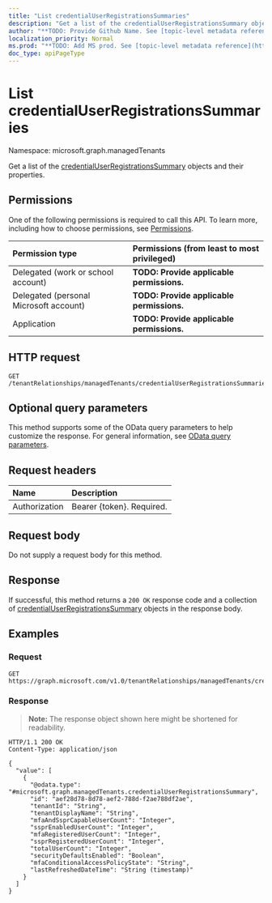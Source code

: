 ```yaml
---
title: "List credentialUserRegistrationsSummaries"
description: "Get a list of the credentialUserRegistrationsSummary objects and their properties."
author: "**TODO: Provide Github Name. See [topic-level metadata reference](https://msgo.azurewebsites.net/add/document/guidelines/metadata.html#topic-level-metadata)**"
localization_priority: Normal
ms.prod: "**TODO: Add MS prod. See [topic-level metadata reference](https://msgo.azurewebsites.net/add/document/guidelines/metadata.html#topic-level-metadata)**"
doc_type: apiPageType
---
```


# List credentialUserRegistrationsSummaries
Namespace: microsoft.graph.managedTenants



Get a list of the [credentialUserRegistrationsSummary](../resources/managedtenants-credentialuserregistrationssummary.md) objects and their properties.

## Permissions
One of the following permissions is required to call this API. To learn more, including how to choose permissions, see [Permissions](/graph/permissions-reference).

|Permission type|Permissions (from least to most privileged)|
|:---|:---|
|Delegated (work or school account)|**TODO: Provide applicable permissions.**|
|Delegated (personal Microsoft account)|**TODO: Provide applicable permissions.**|
|Application|**TODO: Provide applicable permissions.**|

## HTTP request

<!-- {
  "blockType": "ignored"
}
-->
``` http
GET /tenantRelationships/managedTenants/credentialUserRegistrationsSummaries
```

## Optional query parameters
This method supports some of the OData query parameters to help customize the response. For general information, see [OData query parameters](/graph/query-parameters).

## Request headers
|Name|Description|
|:---|:---|
|Authorization|Bearer {token}. Required.|

## Request body
Do not supply a request body for this method.

## Response

If successful, this method returns a `200 OK` response code and a collection of [credentialUserRegistrationsSummary](../resources/credentialuserregistrationssummary.md) objects in the response body.

## Examples

### Request
<!-- {
  "blockType": "request",
  "name": "list_credentialuserregistrationssummary"
}
-->
``` http
GET https://graph.microsoft.com/v1.0/tenantRelationships/managedTenants/credentialUserRegistrationsSummaries
```


### Response
>**Note:** The response object shown here might be shortened for readability.
<!-- {
  "blockType": "response",
  "truncated": true,
  "@odata.type": "Collection(microsoft.graph.managedTenants.credentialUserRegistrationsSummary)"
}
-->
``` http
HTTP/1.1 200 OK
Content-Type: application/json

{
  "value": [
    {
      "@odata.type": "#microsoft.graph.managedTenants.credentialUserRegistrationsSummary",
      "id": "aef28d78-8d78-aef2-788d-f2ae788df2ae",
      "tenantId": "String",
      "tenantDisplayName": "String",
      "mfaAndSsprCapableUserCount": "Integer",
      "ssprEnabledUserCount": "Integer",
      "mfaRegisteredUserCount": "Integer",
      "ssprRegisteredUserCount": "Integer",
      "totalUserCount": "Integer",
      "securityDefaultsEnabled": "Boolean",
      "mfaConditionalAccessPolicyState": "String",
      "lastRefreshedDateTime": "String (timestamp)"
    }
  ]
}
```

